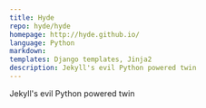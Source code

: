 ```yaml
---
title: Hyde
repo: hyde/hyde
homepage: http://hyde.github.io/
language: Python
markdown:
templates: Django templates, Jinja2
description: Jekyll's evil Python powered twin
---
```


Jekyll's evil Python powered twin
